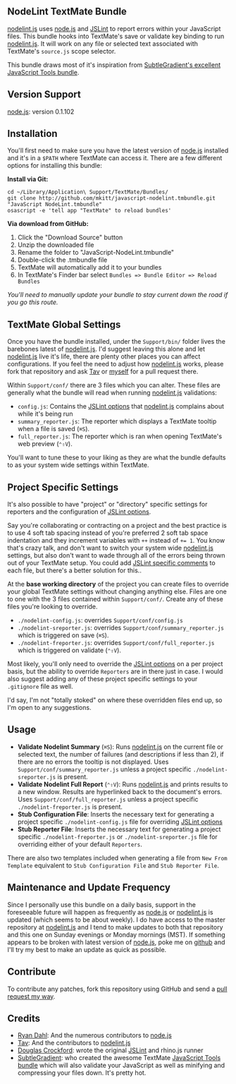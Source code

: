 ## NodeLint TextMate Bundle ##

[nodelint.js][nodelint] uses [node.js][node] and [JSLint][jslint] to report errors within your JavaScript files. This bundle hooks into TextMate's save or validate key binding to run [nodelint.js][nodelint]. It will work on any file or selected text associated with TextMate's `source.js` scope selector.


This bundle draws most of it's inspiration from [SubtleGradient's excellent JavaScript Tools bundle][jstools].


## Version Support ##

[node.js][node]: version 0.1.102


## Installation ##

You'll first need to make sure you have the latest version of [node.js][node] installed and it's in a `$PATH` where TextMate can access it. There are a few different options for installing this bundle:

**Install via Git:**

    cd ~/Library/Application\ Support/TextMate/Bundles/
    git clone http://github.com/mkitt/javascript-nodelint.tmbundle.git "JavaScript NodeLint.tmbundle"
    osascript -e 'tell app "TextMate" to reload bundles'

**Via download from GitHub:**

1. Click the "Download Source" button
2. Unzip the downloaded file
3. Rename the folder to "JavaScript-NodeLint.tmbundle"
4. Double-click the .tmbundle file
5. TextMate will automatically add it to your bundles
6. In TextMate's Finder bar select `Bundles => Bundle Editor => Reload Bundles`

*You'll need to manually update your bundle to stay current down the road if you go this route.*


## TextMate Global Settings ##

Once you have the bundle installed, under the `Support/bin/` folder lives the barebones latest of [nodelint.js][nodelint]. I'd suggest leaving this alone and let [nodelint.js][nodelint] live it's life, there are plenty other places you can affect configurations. If you feel the need to adjust how [nodelint.js][nodelint] works, please fork that repository and ask [Tav][tav] or [myself][mkitt] for a pull request there.

Within `Support/conf/` there are 3 files which you can alter. These files are generally what the bundle will read when running [nodelint.js][nodelint] validations:

- `config.js`: Contains the [JSLint options][jslintopts] that [nodelint.js][nodelint] complains about while it's being run
- `summary_reporter.js`: The reporter which displays a TextMate tooltip when a file is saved (`⌘S`).
- `full_reporter.js`: The reporter which is ran when opening TextMate's web preview (`⌃⇧V`).

You'll want to tune these to your liking as they are what the bundle defaults to as your system wide settings within TextMate.


## Project Specific Settings ##

It's also possible to have "project" or "directory" specific settings for reporters and the configuration of [JSLint options][jslintopts]. 

Say you're collaborating or contracting on a project and the best practice is to use 4 soft tab spacing instead of you're preferred 2 soft tab space indentation and they increment variables with `++` instead of `+= 1`. You know that's crazy talk, and don't want to switch your system wide [nodelint.js][nodelint] settings, but also don't want to wade through all of the errors being thrown out of your TextMate setup. You could add [JSLint specific comments][jslintopts] to each file, but there's a better solution for this.. 

At the **base working directory** of the project you can create files to override your global TextMate settings without changing anything else. Files are one to one with the 3 files contained within `Support/conf/`. Create any of these files you're looking to override.

- `./nodelint-config.js`: overrides `Support/conf/config.js`
- `./nodelint-sreporter.js`: overrides `Support/conf/summary_reporter.js` which is triggered on save (`⌘S`).
- `./nodelint-freporter.js`: overrides `Support/conf/full_reporter.js` which is triggered on validate (`⌃⇧V`).

Most likely, you'll only need to override the [JSLint options][jslintopts] on a per project basis, but the ability to override `Reporters` are in there just in case. I would also suggest adding any of these project specific settings to your `.gitignore` file as well. 

I'd say, I'm not "totally stoked" on where these overridden files end up, so I'm open to any suggestions.


## Usage ##

- **Validate Nodelint Summary** (`⌘S`): Runs [nodelint.js][nodelint] on the current file or selected text, the number of failures (and descriptions if less than 2), if there are no errors the tooltip is not displayed. Uses `Support/conf/summary_reporter.js` unless a project specific `./nodelint-sreporter.js` is present.
- **Validate Nodelint Full Report** (`⌃⇧V`): Runs [nodelint.js][nodelint] and prints results to a new window. Results are hyperlinked back to the document's errors. Uses `Support/conf/full_reporter.js` unless a project specific `./nodelint-freporter.js` is present.
- **Stub Configuration File**: Inserts the necessary text for generating a project specific `./nodelint-config.js` file for overriding [JSLint options][jslintopts]
- **Stub Reporter File**: Inserts the necessary text for generating a project specific `./nodelint-freporter.js` or `./nodelint-sreporter.js` file for overriding either of your default `Reporters`.

There are also two templates included when generating a file from `New From Template` equivalent to `Stub Configuration File` and `Stub Reporter File`.


## Maintenance and Update Frequency ##

Since I personally use this bundle on a daily basis, support in the foreseeable future will happen as frequently as [node.js][node] or [nodelint.js][nodelint] is updated (which seems to be about weekly). I do have access to the master repository at [nodelint.js][nodelint] and I tend to make updates to both that repository and this one on Sunday evenings or Monday mornings (MST). If something appears to be broken with latest version of [node.js][node], poke me on [github][mkitt] and I'll try my best to make an update as quick as possible.


## Contribute ##

To contribute any patches, fork this repository using GitHub and send a [pull request my way][mkitt].


## Credits ##

- [Ryan Dahl][ry]: And the numerous contributors to [node.js][node]
- [Tav][tav]: And the contributors to [nodelint.js][nodelint]
- [Douglas Crockford][crockford]: wrote the original [JSLint][jslint] and rhino.js runner
- [SubtleGradient][subtlegradient]: who created the awesome TextMate [JavaScript Tools bundle][jstools] which will also validate your JavaScript as well as minifying and compressing your files down. It's pretty hot.


[node]: http://nodejs.org/
[nodelint]: http://github.com/tav/nodelint.js
[jslint]: http://www.jslint.com/
[jslintopts]: http://www.jslint.com/lint.html#options
[mkitt]: http://github.com/mkitt
[ry]: http://github.com/ry
[tav]: http://tav.espians.com
[crockford]: http://www.crockford.com
[subtlegradient]: http://github.com/subtleGradient/
[jstools]: http://github.com/subtleGradient/javascript-tools.tmbundle

